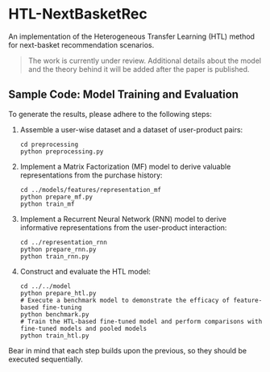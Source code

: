 # HTL-NextBasketRec
An implementation of the Heterogeneous Transfer Learning (HTL) method for next-basket recommendation scenarios.
> The work is currently under review. Additional details about the model and the theory behind it will be added after the paper is published.

## Sample Code: Model Training and Evaluation
To generate the results, please adhere to the following steps:

1. Assemble a user-wise dataset and a dataset of user-product pairs:
    ```shell
    cd preprocessing
    python preprocessing.py
    ```

2. Implement a Matrix Factorization (MF) model to derive valuable representations from the purchase history:
    ```shell
    cd ../models/features/representation_mf
    python prepare_mf.py
    python train_mf
    ```

3. Implement a Recurrent Neural Network (RNN) model to derive informative representations from the user-product interaction:
    ```shell
    cd ../representation_rnn
    python prepare_rnn.py
    python train_rnn.py
    ```

4. Construct and evaluate the HTL model:
    ```shell
    cd ../../model
    python prepare_htl.py
    # Execute a benchmark model to demonstrate the efficacy of feature-based fine-tuning
    python benchmark.py
    # Train the HTL-based fine-tuned model and perform comparisons with fine-tuned models and pooled models
    python train_htl.py
    ```
Bear in mind that each step builds upon the previous, so they should be executed sequentially.
